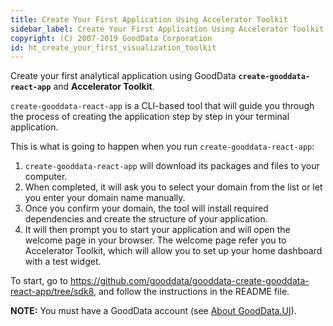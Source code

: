 ```yaml
---
title: Create Your First Application Using Accelerator Toolkit
sidebar_label: Create Your First Application Using Accelerator Toolkit
copyright: (C) 2007-2019 GoodData Corporation
id: ht_create_your_first_visualization_toolkit
---
```


Create your first analytical application using GoodData **`create-gooddata-react-app`** and **Accelerator Toolkit**.

`create-gooddata-react-app` is a CLI-based tool that will guide you through the process of creating the application step by step in your terminal application.

This is what is going to happen when you run `create-gooddata-react-app`:

1. `create-gooddata-react-app` will download its packages and files to your computer.
2. When completed, it will ask you to select your domain from the list or let you enter your domain name manually.
3. Once you confirm your domain, the tool will install required dependencies and create the structure of your application.
4. It will then prompt you to start your application and will open the welcome page in your browser. The welcome page refer you to Accelerator Toolkit, which will allow you to set up your home dashboard with a test widget.

To start, go to https://github.com/gooddata/gooddata-create-gooddata-react-app/tree/sdk8, and follow the instructions in the README file.

**NOTE:** You must have a GoodData account (see [About GoodData.UI](01_intro__about_gooddataui.md#supported-technologies)).
